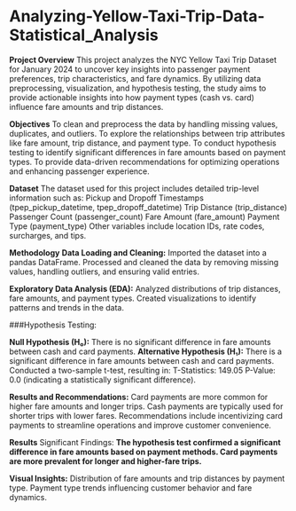 # Analyzing-Yellow-Taxi-Trip-Data-Statistical_Analysis

**Project Overview**
This project analyzes the NYC Yellow Taxi Trip Dataset for January 2024 to uncover key insights into passenger payment preferences, trip characteristics, and fare dynamics. By utilizing data preprocessing, visualization, and hypothesis testing, the study aims to provide actionable insights into how payment types (cash vs. card) influence fare amounts and trip distances.

**Objectives**
To clean and preprocess the data by handling missing values, duplicates, and outliers.
To explore the relationships between trip attributes like fare amount, trip distance, and payment type.
To conduct hypothesis testing to identify significant differences in fare amounts based on payment types.
To provide data-driven recommendations for optimizing operations and enhancing passenger experience.

**Dataset**
The dataset used for this project includes detailed trip-level information such as:
Pickup and Dropoff Timestamps (tpep_pickup_datetime, tpep_dropoff_datetime)
Trip Distance (trip_distance)
Passenger Count (passenger_count)
Fare Amount (fare_amount)
Payment Type (payment_type)
Other variables include location IDs, rate codes, surcharges, and tips.

**Methodology**
**Data Loading and Cleaning:**
Imported the dataset into a pandas DataFrame.
Processed and cleaned the data by removing missing values, handling outliers, and ensuring valid entries.

**Exploratory Data Analysis (EDA):**
Analyzed distributions of trip distances, fare amounts, and payment types.
Created visualizations to identify patterns and trends in the data.

###Hypothesis Testing:

**Null Hypothesis (H₀):** There is no significant difference in fare amounts between cash and card payments.
**Alternative Hypothesis (H₁):** There is a significant difference in fare amounts between cash and card payments.
Conducted a two-sample t-test, resulting in:
T-Statistics: 149.05
P-Value: 0.0 (indicating a statistically significant difference).

**Results and Recommendations:**
Card payments are more common for higher fare amounts and longer trips.
Cash payments are typically used for shorter trips with lower fares.
Recommendations include incentivizing card payments to streamline operations and improve customer convenience.

**Results**
Significant Findings:
**The hypothesis test confirmed a significant difference in fare amounts based on payment methods. Card payments are more prevalent for longer and higher-fare trips.**

**Visual Insights:**
Distribution of fare amounts and trip distances by payment type.
Payment type trends influencing customer behavior and fare dynamics.

